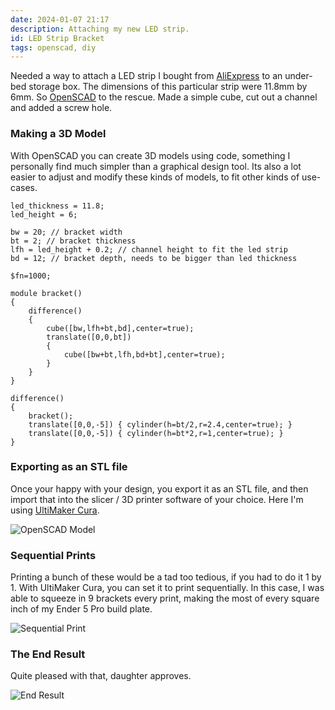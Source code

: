 ```yaml
---
date: 2024-01-07 21:17
description: Attaching my new LED strip.
id: LED Strip Bracket
tags: openscad, diy
---
```


Needed a way to attach a LED strip I bought from [AliExpress](https://www.aliexpress.com/item/1005003213415540.html) to an under-bed storage box.
The dimensions of this particular strip were 11.8mm by 6mm.
So [OpenSCAD](https://openscad.org/) to the rescue. Made a simple cube, cut out a channel and added a screw hole.

### Making a 3D Model

With OpenSCAD you can create 3D models using code, something I personally find much simpler than a graphical design tool.
Its also a lot easier to adjust and modify these kinds of models, to fit other kinds of use-cases.

```
led_thickness = 11.8;
led_height = 6;

bw = 20; // bracket width
bt = 2; // bracket thickness
lfh = led_height + 0.2; // channel height to fit the led strip
bd = 12; // bracket depth, needs to be bigger than led thickness

$fn=1000;

module bracket()
{
    difference()
    {
        cube([bw,lfh+bt,bd],center=true);
        translate([0,0,bt])
        {
            cube([bw+bt,lfh,bd+bt],center=true);
        }
    }
}

difference()
{
    bracket();
    translate([0,0,-5]) { cylinder(h=bt/2,r=2.4,center=true); }
    translate([0,0,-5]) { cylinder(h=bt*2,r=1,center=true); }
}
```

### Exporting as an STL file

Once your happy with your design, you export it as an STL file, and then import that into the slicer / 3D printer software of your choice. Here I'm using [UltiMaker Cura](https://ultimaker.com/).

![OpenSCAD Model](/res/led_strip_bracket.png)

### Sequential Prints

Printing a bunch of these would be a tad too tedious, if you had to do it 1 by 1. With UltiMaker Cura, you can set it to print sequentially. In this case, I was able to squeeze in 9 brackets every print, making the most of every square inch of my Ender 5 Pro build plate.

![Sequential Print](/res/led_strip_bracket-sequential_print.png)

### The End Result

Quite pleased with that, daughter approves.

![End Result](/res/led_strip_bracket-end_result.jpg)
